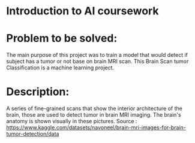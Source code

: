 # Introduction to AI coursework

# Problem to be solved:
The main purpose of this project was to train a model that would detect if subject has a tumor or
not base on brain MRI scan. This Brain Scan tumor Classification is a machine learning project.

# Description:

A series of fine-grained scans that show the interior architecture of the brain, those are used
to detect tumor in brain MRI imaging. The brain's anatomy is shown visually in these pictures.
Source : https://www.kaggle.com/datasets/navoneel/brain-mri-images-for-brain-tumor-detection/data
